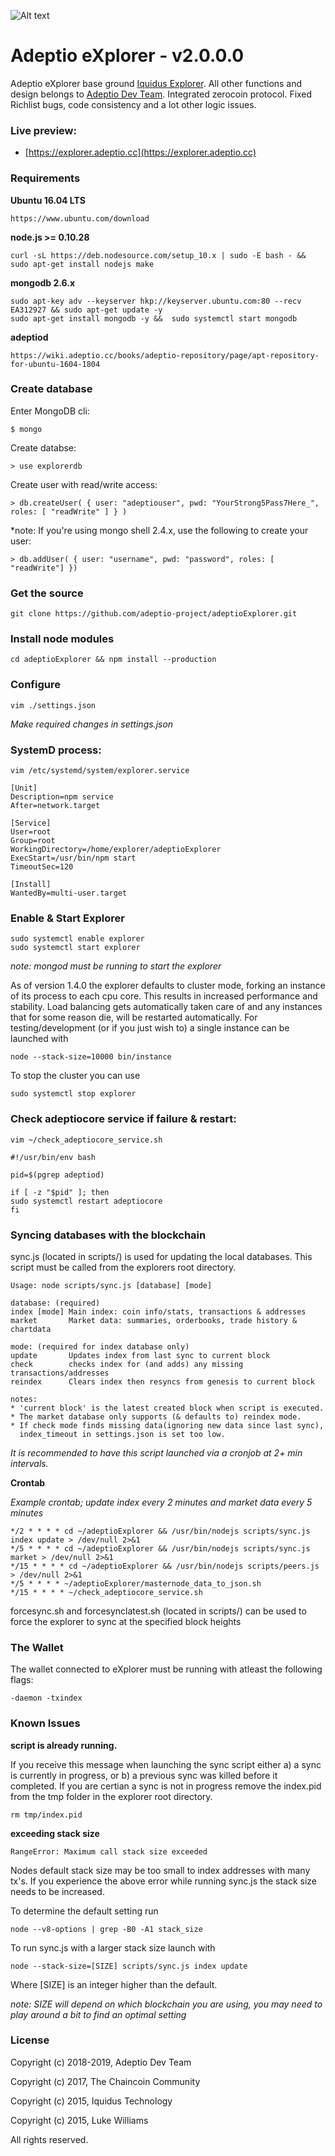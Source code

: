 ![Alt text](https://explorer.adeptio.cc/images/adeptio.png)

# Adeptio eXplorer - v2.0.0.0

Adeptio eXplorer base ground [Iquidus Explorer](https://github.com/iquidus/explorer). All other functions and design belongs to [Adeptio Dev Team](https://adeptio.cc). Integrated zerocoin protocol. Fixed Richlist bugs, code consistency and a lot other logic issues.

### Live preview:

*  [https://explorer.adeptio.cc](https://explorer.adeptio.cc)

### Requirements

**Ubuntu 16.04 LTS**

    https://www.ubuntu.com/download

**node.js >= 0.10.28**

    curl -sL https://deb.nodesource.com/setup_10.x | sudo -E bash - && sudo apt-get install nodejs make   

**mongodb 2.6.x**

    sudo apt-key adv --keyserver hkp://keyserver.ubuntu.com:80 --recv EA312927 && sudo apt-get update -y
    sudo apt-get install mongodb -y &&  sudo systemctl start mongodb

**adeptiod**

    https://wiki.adeptio.cc/books/adeptio-repository/page/apt-repository-for-ubuntu-1604-1804

### Create database

Enter MongoDB cli:

    $ mongo

Create databse:

    > use explorerdb

Create user with read/write access:

    > db.createUser( { user: "adeptiouser", pwd: "YourStrong5Pass7Here_", roles: [ "readWrite" ] } )

*note: If you're using mongo shell 2.4.x, use the following to create your user:

    > db.addUser( { user: "username", pwd: "password", roles: [ "readWrite"] })

### Get the source

    git clone https://github.com/adeptio-project/adeptioExplorer.git

### Install node modules

    cd adeptioExplorer && npm install --production

### Configure

    vim ./settings.json

*Make required changes in settings.json*

### SystemD process:

    vim /etc/systemd/system/explorer.service

    [Unit]
    Description=npm service
    After=network.target

    [Service]
    User=root
    Group=root
    WorkingDirectory=/home/explorer/adeptioExplorer
    ExecStart=/usr/bin/npm start
    TimeoutSec=120

    [Install]
    WantedBy=multi-user.target

### Enable & Start Explorer

    sudo systemctl enable explorer
    sudo systemctl start explorer

*note: mongod must be running to start the explorer*

As of version 1.4.0 the explorer defaults to cluster mode, forking an instance of its process to each cpu core. This results in increased performance and stability. Load balancing gets automatically taken care of and any instances that for some reason die, will be restarted automatically. For testing/development (or if you just wish to) a single instance can be launched with

    node --stack-size=10000 bin/instance

To stop the cluster you can use

    sudo systemctl stop explorer

### Check adeptiocore service if failure & restart:

    vim ~/check_adeptiocore_service.sh 

    #!/usr/bin/env bash

    pid=$(pgrep adeptiod)

    if [ -z "$pid" ]; then
	sudo systemctl restart adeptiocore
    fi

### Syncing databases with the blockchain

sync.js (located in scripts/) is used for updating the local databases. This script must be called from the explorers root directory.

    Usage: node scripts/sync.js [database] [mode]

    database: (required)
    index [mode] Main index: coin info/stats, transactions & addresses
    market       Market data: summaries, orderbooks, trade history & chartdata

    mode: (required for index database only)
    update       Updates index from last sync to current block
    check        checks index for (and adds) any missing transactions/addresses
    reindex      Clears index then resyncs from genesis to current block

    notes:
    * 'current block' is the latest created block when script is executed.
    * The market database only supports (& defaults to) reindex mode.
    * If check mode finds missing data(ignoring new data since last sync),
      index_timeout in settings.json is set too low.

*It is recommended to have this script launched via a cronjob at 2+ min intervals.*

**Crontab**

*Example crontab; update index every 2 minutes and market data every 5 minutes*

    */2 * * * * cd ~/adeptioExplorer && /usr/bin/nodejs scripts/sync.js index update > /dev/null 2>&1
    */5 * * * * cd ~/adeptioExplorer && /usr/bin/nodejs scripts/sync.js market > /dev/null 2>&1
    */15 * * * * cd ~/adeptioExplorer && /usr/bin/nodejs scripts/peers.js > /dev/null 2>&1
    */5 * * * * ~/adeptioExplorer/masternode_data_to_json.sh
    */15 * * * * ~/check_adeptiocore_service.sh 

forcesync.sh and forcesynclatest.sh (located in scripts/) can be used to force the explorer to sync at the specified block heights

### The Wallet

The wallet connected to eXplorer must be running with atleast the following flags:

    -daemon -txindex

### Known Issues

**script is already running.**

If you receive this message when launching the sync script either a) a sync is currently in progress, or b) a previous sync was killed before it completed. If you are certian a sync is not in progress remove the index.pid from the tmp folder in the explorer root directory.

    rm tmp/index.pid

**exceeding stack size**

    RangeError: Maximum call stack size exceeded

Nodes default stack size may be too small to index addresses with many tx's. If you experience the above error while running sync.js the stack size needs to be increased.

To determine the default setting run

    node --v8-options | grep -B0 -A1 stack_size

To run sync.js with a larger stack size launch with

    node --stack-size=[SIZE] scripts/sync.js index update

Where [SIZE] is an integer higher than the default.

*note: SIZE will depend on which blockchain you are using, you may need to play around a bit to find an optimal setting*

### License

Copyright (c) 2018-2019, Adeptio Dev Team

Copyright (c) 2017, The Chaincoin Community 

Copyright (c) 2015, Iquidus Technology  

Copyright (c) 2015, Luke Williams  

All rights reserved.
